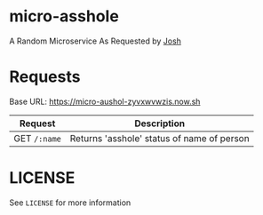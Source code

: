 # micro-asshole
A Random Microservice As Requested by [Josh](https://github.com/josh-)

# Requests
Base URL: https://micro-aushol-zyvxwvwzis.now.sh

| Request | Description |
| -------- | ----- |
| GET `/:name` | Returns 'asshole' status of name of person |

# LICENSE
See `LICENSE` for more information
